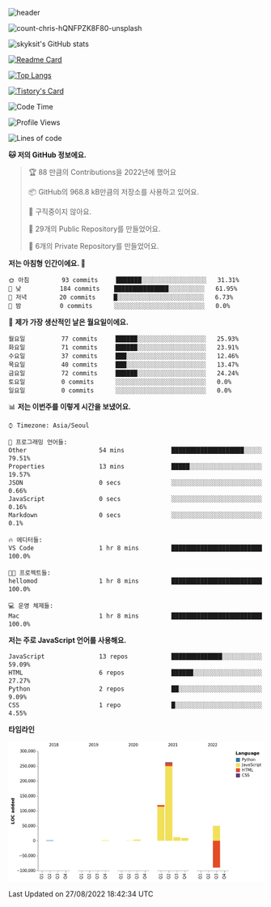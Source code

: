 <!-- Header -->
![header](https://capsule-render.vercel.app/api?type=waving&color=auto&text=Hi%20there👋&textBg=true&animation=twinkling&fontSize=40)

<!-- title image -->
![count-chris-hQNFPZK8F80-unsplash](https://user-images.githubusercontent.com/20593462/186829883-69329c21-f07c-49b2-a545-bfd851b7c943.jpg)

<!-- github stats -->
![skyksit's GitHub stats](https://github-readme-stats.vercel.app/api?username=skyksit&show_icons=true&theme=radical)

[![Readme Card](https://github-readme-stats.vercel.app/api/pin/?username=skyksit&repo=react-native-todo-app-tdd&theme=radical)](https://github.com/skyksit/react-native-todo-app-tdd)

[![Top Langs](https://github-readme-stats.vercel.app/api/top-langs/?username=skyksit&layout=compact&theme=radical)](https://github.com/skyksit/)

[![Tistory's Card](https://github-readme-tistory-card.vercel.app/api/badge?name=skyksit&theme=kakao)](https://github.com/skyksit/)

<!--START_SECTION:waka-->
![Code Time](http://img.shields.io/badge/Code%20Time-1%20hr%208%20mins-blue)

![Profile Views](http://img.shields.io/badge/Profile%20Views-86-blue)

![Lines of code](https://img.shields.io/badge/%EC%A0%80%EB%8A%94%20%EC%97%AC%ED%83%9C%EA%B9%8C%EC%A7%80%20-371%20Thousand%20%EC%A4%84%EC%9D%98%20%EC%BD%94%EB%93%9C%EB%A5%BC%20%EC%9E%91%EC%84%B1%ED%96%88%EC%96%B4%EC%9A%94.-blue)

**🐱 저의 GitHub 정보에요.** 

> 🏆 88 만큼의 Contributions을 2022년에 했어요
 > 
> 📦 GitHub의 968.8 kB만큼의 저장소를 사용하고 있어요. 
 > 
> 🚫 구직중이지 않아요.
 > 
> 📜 29개의 Public Repository를 만들었어요. 
 > 
> 🔑 6개의 Private Repository를 만들었어요.  
 > 
**저는 아침형 인간이에요. 🐤** 

```text
🌞 아침         93 commits     ███████░░░░░░░░░░░░░░░░░░   31.31% 
🌆 낮　         184 commits    ███████████████░░░░░░░░░░   61.95% 
🌃 저녁         20 commits     █░░░░░░░░░░░░░░░░░░░░░░░░   6.73% 
🌙 밤　         0 commits      ░░░░░░░░░░░░░░░░░░░░░░░░░   0.0%

```
📅 **제가 가장 생산적인 날은 월요일이에요.** 

```text
월요일          77 commits     ██████░░░░░░░░░░░░░░░░░░░   25.93% 
화요일          71 commits     ██████░░░░░░░░░░░░░░░░░░░   23.91% 
수요일          37 commits     ███░░░░░░░░░░░░░░░░░░░░░░   12.46% 
목요일          40 commits     ███░░░░░░░░░░░░░░░░░░░░░░   13.47% 
금요일          72 commits     ██████░░░░░░░░░░░░░░░░░░░   24.24% 
토요일          0 commits      ░░░░░░░░░░░░░░░░░░░░░░░░░   0.0% 
일요일          0 commits      ░░░░░░░░░░░░░░░░░░░░░░░░░   0.0%

```


📊 **저는 이번주를 이렇게 시간을 보냈어요.** 

```text
⌚︎ Timezone: Asia/Seoul

💬 프로그래밍 언어들: 
Other                    54 mins             ████████████████████░░░░░   79.51% 
Properties               13 mins             █████░░░░░░░░░░░░░░░░░░░░   19.57% 
JSON                     0 secs              ░░░░░░░░░░░░░░░░░░░░░░░░░   0.66% 
JavaScript               0 secs              ░░░░░░░░░░░░░░░░░░░░░░░░░   0.16% 
Markdown                 0 secs              ░░░░░░░░░░░░░░░░░░░░░░░░░   0.1%

🔥 에디터들: 
VS Code                  1 hr 8 mins         █████████████████████████   100.0%

🐱‍💻 프로젝트들: 
hellomod                 1 hr 8 mins         █████████████████████████   100.0%

💻 운영 체제들: 
Mac                      1 hr 8 mins         █████████████████████████   100.0%

```

**저는 주로 JavaScript 언어를 사용해요.** 

```text
JavaScript               13 repos            ██████████████░░░░░░░░░░░   59.09% 
HTML                     6 repos             ██████░░░░░░░░░░░░░░░░░░░   27.27% 
Python                   2 repos             ██░░░░░░░░░░░░░░░░░░░░░░░   9.09% 
CSS                      1 repo              █░░░░░░░░░░░░░░░░░░░░░░░░   4.55%

```


**타임라인**

![Chart not found](https://raw.githubusercontent.com/skyksit/skyksit/main/charts/bar_graph.png) 


 Last Updated on 27/08/2022 18:42:34 UTC
<!--END_SECTION:waka-->

<!--
**skyksit/skyksit** is a ✨ _special_ ✨ repository because its `README.md` (this file) appears on your GitHub profile.

Here are some ideas to get you started:

- 🔭 I’m currently working on ...
- 🌱 I’m currently learning ...
- 👯 I’m looking to collaborate on ...
- 🤔 I’m looking for help with ...
- 💬 Ask me about ...
- 📫 How to reach me: ...
- 😄 Pronouns: ...
- ⚡ Fun fact: ...
-->
